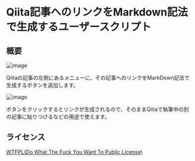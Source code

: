 # Qiita記事へのリンクをMarkdown記法で生成するユーザースクリプト

## 概要

![image](https://user-images.githubusercontent.com/19220989/76040862-e0870e00-5f93-11ea-9661-891fe63c5e5c.png)

Qiitaの記事の左側にあるメニューに、その記事へのリンクをMarkDown記法で生成するボタンを追加します。

![image](https://user-images.githubusercontent.com/19220989/76040927-1fb55f00-5f94-11ea-8d5f-7761d4fefcd2.png)

ボタンをクリックするとリンクが生成されるので、そのままQiitaで執筆中の別の記事に貼りつけるなどの用途で使えます。

## ライセンス

[WTFPL(Do What The Fuck You Want To Public License)](http://www.wtfpl.net/)
